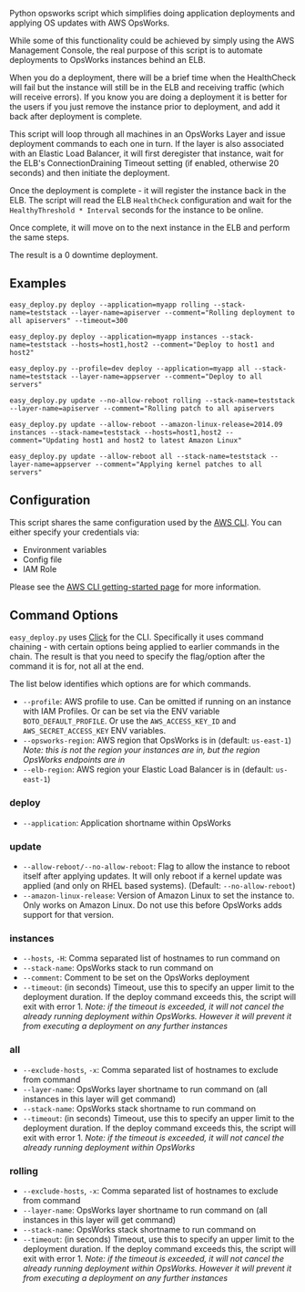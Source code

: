 Python opsworks script which simplifies doing application deployments and applying OS updates with AWS OpsWorks.

While some of this functionality could be achieved by simply using the AWS Management Console,
the real purpose of this script is to automate deployments to OpsWorks instances behind an ELB.

When you do a deployment, there will be a brief time when the HealthCheck will fail but the instance will
still be in the ELB and receiving traffic (which will receive errors).  If you know you are doing a deployment
it is better for the users if you just remove the instance prior to deployment, and add it back after deployment
is complete.

This script will loop through all machines in an OpsWorks Layer and issue deployment commands to each one
in turn.  If the layer is also associated with an Elastic Load Balancer, it will first deregister that instance,
wait for the ELB's ConnectionDraining Timeout setting (if enabled, otherwise 20 seconds) and then initiate the deployment.

Once the deployment is complete - it will register the instance back in the ELB.  The script will read the
ELB `HealthCheck` configuration and wait for the `HealthyThreshold * Interval` seconds for the instance to be online.

Once complete, it will move on to the next instance in the ELB and perform the same steps.

The result is a 0 downtime deployment.

## Examples

    easy_deploy.py deploy --application=myapp rolling --stack-name=teststack --layer-name=apiserver --comment="Rolling deployment to all apiservers" --timeout=300

    easy_deploy.py deploy --application=myapp instances --stack-name=teststack --hosts=host1,host2 --comment="Deploy to host1 and host2"

    easy_deploy.py --profile=dev deploy --application=myapp all --stack-name=teststack --layer-name=appserver --comment="Deploy to all servers"

    easy_deploy.py update --no-allow-reboot rolling --stack-name=teststack --layer-name=apiserver --comment="Rolling patch to all apiservers

    easy_deploy.py update --allow-reboot --amazon-linux-release=2014.09 instances --stack-name=teststack --hosts=host1,host2 --comment="Updating host1 and host2 to latest Amazon Linux"

    easy_deploy.py update --allow-reboot all --stack-name=teststack --layer-name=appserver --comment="Applying kernel patches to all servers"

## Configuration

This script shares the same configuration used by the [AWS CLI](https://github.com/aws/aws-cli).  You can either specify your credentials via:

* Environment variables
* Config file
* IAM Role

Please see the [AWS CLI getting-started page](https://github.com/aws/aws-cli#getting-started) for more information.


## Command Options

`easy_deploy.py` uses [Click](http://click.pocoo.org/3/) for the CLI.  Specifically it uses command chaining - with certain options being applied to earlier
commands in the chain. The result is that you need to specify the flag/option after the command it is for, not all at the end.

The list below identifies which options are for which commands.

* `--profile`: AWS profile to use.  Can be omitted if running on an instance with IAM Profiles.  Or can be set via the ENV variable `BOTO_DEFAULT_PROFILE`.  Or use the `AWS_ACCESS_KEY_ID` and `AWS_SECRET_ACCESS_KEY` ENV variables.
* `--opsworks-region`: AWS region that OpsWorks is in (default: `us-east-1`) *Note: this is not the region your instances are in, but the region OpsWorks endpoints are in*
* `--elb-region`: AWS region your Elastic Load Balancer is in (default: `us-east-1`)

### deploy

* `--application`: Application shortname within OpsWorks

### update

* `--allow-reboot/--no-allow-reboot`: Flag to allow the instance to reboot itself after applying updates.  It will only reboot if a kernel update was applied (and only on RHEL based systems). (Default: `--no-allow-reboot`)
* `--amazon-linux-release`: Version of Amazon Linux to set the instance to.  Only works on Amazon Linux.  Do not use this before OpsWorks adds support for that version.

### instances

* `--hosts`, `-H`: Comma separated list of hostnames to run command on
* `--stack-name`: OpsWorks stack to run command on
* `--comment`: Comment to be set on the OpsWorks deployment
* `--timeout`: (in seconds) Timeout, use this to specify an upper limit to the deployment duration.  If the deploy command exceeds this, the script will exit with error 1.  *Note: if the timeout is exceeded, it will not cancel the already running deployment within OpsWorks.  However it will prevent it from executing a deployment on any further instances*

### all

* `--exclude-hosts`, `-x`: Comma separated list of hostnames to exclude from command
* `--layer-name`: OpsWorks layer shortname to run command on (all instances in this layer will get command)
* `--stack-name`: OpsWorks stack shortname to run command on
* `--timeout`: (in seconds) Timeout, use this to specify an upper limit to the deployment duration.  If the deploy command exceeds this, the script will exit with error 1.  *Note: if the timeout is exceeded, it will not cancel the already running deployment within OpsWorks*

### rolling

* `--exclude-hosts`, `-x`: Comma separated list of hostnames to exclude from command
* `--layer-name`: OpsWorks layer shortname to run command on (all instances in this layer will get command)
* `--stack-name`: OpsWorks stack shortname to run command on
* `--timeout`: (in seconds) Timeout, use this to specify an upper limit to the deployment duration.  If the deploy command exceeds this, the script will exit with error 1.  *Note: if the timeout is exceeded, it will not cancel the already running deployment within OpsWorks.  However it will prevent it from executing a deployment on any further instances*
